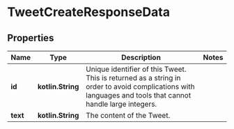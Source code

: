 
# TweetCreateResponseData

## Properties
Name | Type | Description | Notes
------------ | ------------- | ------------- | -------------
**id** | **kotlin.String** | Unique identifier of this Tweet. This is returned as a string in order to avoid complications with languages and tools that cannot handle large integers. | 
**text** | **kotlin.String** | The content of the Tweet. | 



